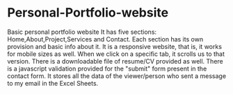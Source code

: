 # Personal-Portfolio-website
Basic personal portfolio website
It has five sections: Home,About,Project,Services and Contact.
Each section has its own provision and basic info about it.
It is a responsive website, that is, it works for mobile sizes as well.
When we click on a specific tab, it scrolls us to that version.
There is a downloadable file of resume/CV provided as well.
There is a javascript validation provided for the "submit" form present in the contact form.
It stores all the data of the viewer/person who sent a message to my email in the Excel Sheets.

